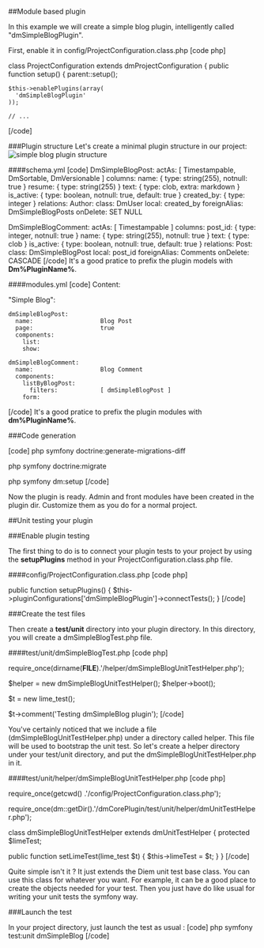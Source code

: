 ##Module based plugin

In this example we will create a simple blog plugin, intelligently called "dmSimpleBlogPlugin".

First, enable it in
config/ProjectConfiguration.class.php
[code php]

class ProjectConfiguration extends dmProjectConfiguration
{
  public function setup()
  {
    parent::setup();

    $this->enablePlugins(array(
      'dmSimpleBlogPlugin'
    ));

    // ...
[/code]

###Plugin structure
Let's create a minimal plugin structure in our project:
![simple blog plugin structure](media:656)

####schema.yml
[code]
DmSimpleBlogPost:
  actAs:              [ Timestampable, DmSortable, DmVersionable ]
  columns:
    name:             { type: string(255), notnull: true }
    resume:           { type: string(255) }
    text:             { type: clob, extra: markdown }
    is_active:        { type: boolean, notnull: true, default: true }
    created_by:       { type: integer }
  relations:
    Author:
      class:          DmUser
      local:          created_by
      foreignAlias:   DmSimpleBlogPosts
      onDelete:       SET NULL

DmSimpleBlogComment:
  actAs:              [ Timestampable ]
  columns:
    post_id:          { type: integer, notnull: true }
    name:             { type: string(255), notnull: true }
    text:             { type: clob }
    is_active:        { type: boolean, notnull: true, default: true }
  relations:
    Post:
      class:          DmSimpleBlogPost
      local:          post_id
      foreignAlias:   Comments
      onDelete:       CASCADE
[/code]
It's a good pratice to prefix the plugin models with **Dm%PluginName%**.

####modules.yml
[code]
Content:

  "Simple Blog":

    dmSimpleBlogPost:
      name:                   Blog Post
      page:                   true
      components:
        list:
        show:

    dmSimpleBlogComment:
      name:                   Blog Comment
      components:
        listByBlogPost:
          filters:            [ dmSimpleBlogPost ]
        form:
[/code]
It's a good pratice to prefix the plugin modules with **dm%PluginName%**.

###Code generation

[code]
php symfony doctrine:generate-migrations-diff

php symfony doctrine:migrate

php symfony dm:setup
[/code]

Now the plugin is ready.
Admin and front modules have been created in the plugin dir. Customize them as you do for a normal project.

##Unit testing your plugin


###Enable plugin testing

The first thing to do is to connect your plugin tests to your project by using the **setupPlugins** method in your ProjectConfiguration.class.php file.

####config/ProjectConfiguration.class.php
[code php]

public function setupPlugins()
{
  $this->pluginConfigurations['dmSimpleBlogPlugin']->connectTests();
}
[/code]


###Create the test files

Then create a **test/unit** directory into your plugin directory. In this directory, you will create a dmSimpleBlogTest.php file.

####test/unit/dmSimpleBlogTest.php
[code php]

require_once(dirname(__FILE__).'/helper/dmSimpleBlogUnitTestHelper.php');

$helper = new dmSimpleBlogUnitTestHelper();
$helper->boot();

$t = new lime_test();

$t->comment('Testing dmSimpleBlog plugin');
[/code]

You've certainly noticed that we include a file (dmSimpleBlogUnitTestHelper.php) under a directory called helper. This file will be used to bootstrap the unit test.
So let's create a helper directory under your test/unit directory, and put the dmSimpleBlogUnitTestHelper.php in it.

####test/unit/helper/dmSimpleBlogUnitTestHelper.php
[code php]

require_once(getcwd() .'/config/ProjectConfiguration.class.php');

require_once(dm::getDir().'/dmCorePlugin/test/unit/helper/dmUnitTestHelper.php');

class dmSimpleBlogUnitTestHelper extends dmUnitTestHelper
{
  protected
  $limeTest;
  
  public function setLimeTest(lime_test $t)
  {
    $this->limeTest = $t;
  }
}
[/code]

Quite simple isn't it ? It just extends the Diem unit test base class. You can use this class for whatever you want. For example, it can be a good place
to create the objects needed for your test. Then you just have do like usual for writing your unit tests the symfony way.

###Launch the test

In your project directory, just launch the test as usual :
[code]
php symfony test:unit dmSimpleBlog
[/code]
